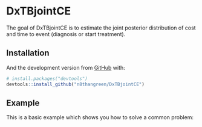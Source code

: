 
<!-- README.md is generated from README.Rmd. Please edit that file -->

# DxTBjointCE

<!-- badges: start -->

<!-- badges: end -->

The goal of DxTBjointCE is to estimate the joint posterior distribution
of cost and time to event (diagnosis or start treatment).

## Installation

And the development version from [GitHub](https://github.com/) with:

``` r
# install.packages("devtools")
devtools::install_github("n8thangreen/DxTBjointCE")
```

## Example

This is a basic example which shows you how to solve a common problem:
